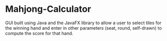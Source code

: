 # Mahjong-Calculator
GUI built using Java and the JavaFX library to allow a user to select tiles for the winning hand and enter in other parameters (seat, round, self-drawn) to compute the score for that hand.
